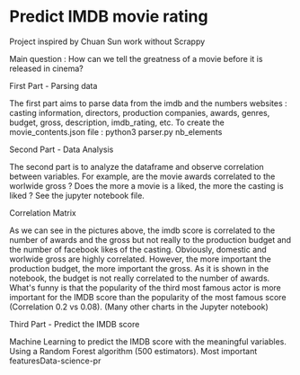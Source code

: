 # Predict IMDB movie rating

Project inspired by Chuan Sun work without Scrappy

Main question : How can we tell the greatness of a movie before it is released in cinema?

First Part - Parsing data

The first part aims to parse data from the imdb and the numbers websites : casting information, directors, production companies, awards, genres, budget, gross, description, imdb_rating, etc.
To create the movie_contents.json file :
python3 parser.py nb_elements

Second Part - Data Analysis

The second part is to analyze the dataframe and observe correlation between variables. For example, are the movie awards correlated to the worlwide gross ? Does the more a movie is a liked, the more the casting is liked ? See the jupyter notebook file.

Correlation Matrix

As we can see in the pictures above, the imdb score is correlated to the number of awards and the gross but not really to the production budget and the number of facebook likes of the casting.
Obviously, domestic and worlwide gross are highly correlated. However, the more important the production budget, the more important the gross.
As it is shown in the notebook, the budget is not really correlated to the number of awards.
What's funny is that the popularity of the third most famous actor is more important for the IMDB score than the popularity of the most famous score (Correlation 0.2 vs 0.08).
(Many other charts in the Jupyter notebook)

Third Part - Predict the IMDB score

Machine Learning to predict the IMDB score with the meaningful variables.
Using a Random Forest algorithm (500 estimators). Most important featuresData-science-pr
